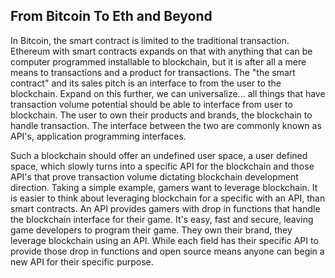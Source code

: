 From Bitcoin To Eth and Beyond
------------------------------
In Bitcoin, the smart contract is limited to the traditional transaction. Ethereum with smart contracts expands on that with anything that can be computer programmed installable to blockchain, but it is after all a mere means to transactions and a product for transactions. The "the smart contract" and its sales pitch is an interface to from the user to the blockchain. Expand on this further, we can universalize... all things that have transaction volume potential should be able to interface from user to blockchain. The user to own their products and brands, the blockchain to handle transaction. The interface between the two are commonly known as API's, application programming interfaces.

Such a blockchain should offer an undefined user space, a user defined space, which slowly turns into a specific API for the blockchain and those API's that prove transaction volume dictating blockchain development direction. Taking a simple example, gamers want to leverage blockchain. It is easier to think about leveraging blockchain for a specific with an API, than smart contracts. An API provides gamers with drop in functions that handle the blockchain interface for their game. It's easy, fast and secure, leaving game developers to program their game. They own their brand, they leverage blockchain using an API. While each field has their specific API to provide those drop in functions and open source means anyone can begin a new API for their specific purpose.
